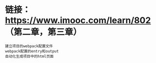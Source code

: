 # 链接：https://www.imooc.com/learn/802 （第二章，第三章）

```
建立项目的webpack配置文件
webpack配置的entry和output
自动化生成项目中的html页面
```
